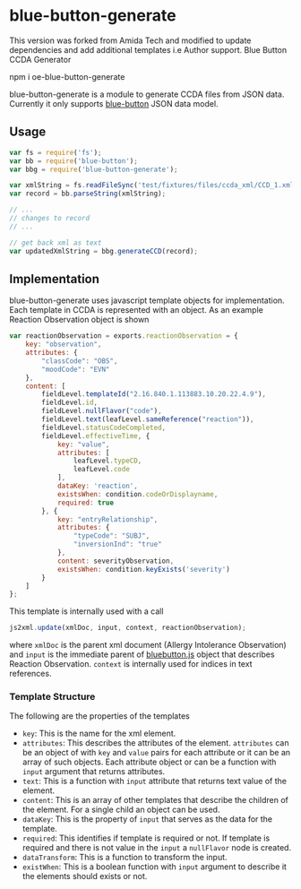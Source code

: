 blue-button-generate
====================
This version was forked from Amida Tech and modified to update dependencies and add additional templates i.e Author support.
Blue Button CCDA Generator

npm i oe-blue-button-generate

blue-button-generate is a module to generate CCDA files from JSON data.  Currently it only supports [blue-button](https://github.com/amida-tech/blue-button) JSON data model.

## Usage

``` javascript
var fs = require('fs');
var bb = require('blue-button');
var bbg = require('blue-button-generate');

var xmlString = fs.readFileSync('test/fixtures/files/ccda_xml/CCD_1.xml', 'utf-8');
var record = bb.parseString(xmlString);

// ...
// changes to record
// ...

// get back xml as text
var updatedXmlString = bbg.generateCCD(record);

```

## Implementation

blue-button-generate uses javascript template objects for implementation.  Each template in CCDA is represented with an object. As an example Reaction Observation object is shown
``` javascript
var reactionObservation = exports.reactionObservation = {
    key: "observation",
    attributes: {
        "classCode": "OBS",
        "moodCode": "EVN"
    },
    content: [
        fieldLevel.templateId("2.16.840.1.113883.10.20.22.4.9"),
        fieldLevel.id,
        fieldLevel.nullFlavor("code"),
        fieldLevel.text(leafLevel.sameReference("reaction")),
        fieldLevel.statusCodeCompleted,
        fieldLevel.effectiveTime, {
            key: "value",
            attributes: [
                leafLevel.typeCD,
                leafLevel.code
            ],
            dataKey: 'reaction',
            existsWhen: condition.codeOrDisplayname,
            required: true
        }, {
            key: "entryRelationship",
            attributes: {
                "typeCode": "SUBJ",
                "inversionInd": "true"
            },
            content: severityObservation,
            existsWhen: condition.keyExists('severity')
        }
    ]
};
```

This template is internally used with a call
```  javascript
js2xml.update(xmlDoc, input, context, reactionObservation);
```
where `xmlDoc` is the parent xml document (Allergy Intolerance Observation) and `input` is the immediate parent of [bluebutton.js](https://github.com/blue-button/bluebutton.js) object that describes Reaction Observation.  `context` is internally used for indices in text references.

### Template Structure

The following are the properties of the templates
* `key`: This is the name for the xml element.
* `attributes`: This describes the attributes of the element.  `attributes` can be an object of with `key` and `value` pairs for each attribute or it can be an array of such objects.  Each attribute object or can be a function with `input` argument that returns attributes.
* `text`: This is a function with `input` attribute that returns text value of the element.
* `content`: This is an array of other templates that describe the children of the element.  For a single child an object can be used.
* `dataKey`: This is the property of `input` that serves as the data for the template.
* `required`: This identifies if template is required or not.  If template is required and there is not value in the `input` a `nullFlavor` node is created.
* `dataTransform`: This is a function to transform the input.
* `existWhen`: This is a boolean function with `input` argument to describe it the elements should exists or not.
